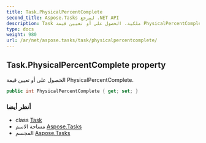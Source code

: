 ```yaml
---
title: Task.PhysicalPercentComplete
second_title: Aspose.Tasks لمرجع .NET API
description: Task ملكية. الحصول على أو تعيين قيمة PhysicalPercentComplete.
type: docs
weight: 980
url: /ar/net/aspose.tasks/task/physicalpercentcomplete/
---
```

## Task.PhysicalPercentComplete property

الحصول على أو تعيين قيمة PhysicalPercentComplete.

```csharp
public int PhysicalPercentComplete { get; set; }
```

### أنظر أيضا

* class [Task](../)
* مساحة الاسم [Aspose.Tasks](../../task/)
* المجسم [Aspose.Tasks](../../../)


